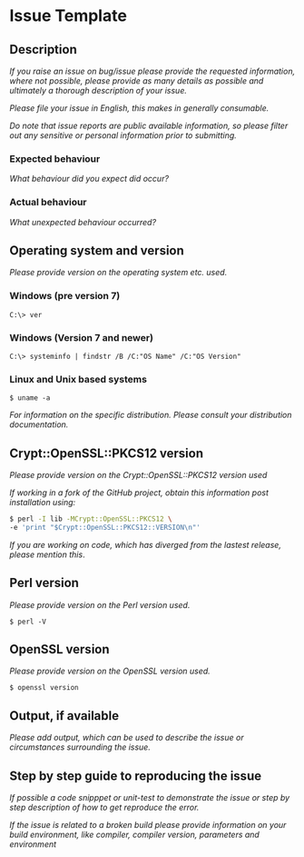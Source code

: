 # Issue Template

## Description

_If you raise an issue on bug/issue please provide the requested information, where not possible, please provide as many details as possible and ultimately a thorough description of your issue._

_Please file your issue in English, this makes in generally consumable._

_Do note that issue reports are public available information, so please filter out any sensitive or personal information prior to submitting._

### Expected behaviour

_What behaviour did you expect did occur?_

### Actual behaviour

_What unexpected behaviour occurred?_

## Operating system and version

_Please provide version on the operating system etc. used._

### Windows (pre version 7)

`C:\> ver`

### Windows (Version 7 and newer)

`C:\> systeminfo | findstr /B /C:"OS Name" /C:"OS Version"`

### Linux and Unix based systems

`$ uname -a`

_For information on the specific distribution. Please consult your distribution documentation._

## Crypt::OpenSSL::PKCS12 version

_Please provide version on the Crypt::OpenSSL::PKCS12 version used_

_If working in a fork of the GitHub project, obtain this information post installation using:_

```bash
$ perl -I lib -MCrypt::OpenSSL::PKCS12 \
-e 'print "$Crypt::OpenSSL::PKCS12::VERSION\n"'
```

_If you are working on code, which has diverged from the lastest release, please mention this_.

## Perl version

_Please provide version on the Perl version used._

`$ perl -V`

## OpenSSL version

_Please provide version on the OpenSSL version used._

`$ openssl version`

## Output, if available

_Please add output, which can be used to describe the issue or circumstances surrounding the issue._

## Step by step guide to reproducing the issue

_If possible a code snipppet or unit-test to demonstrate the issue or step by step description of how to get reproduce the error._

_If the issue is related to a broken build please provide information on your build environment, like compiler, compiler version, parameters and environment_



